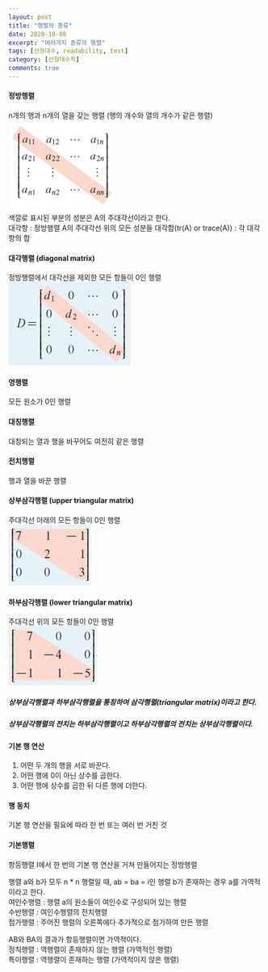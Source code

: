 ```yaml
---
layout: post
title: "행렬의 종류"
date: 2020-10-08
excerpt: "여러가지 종류의 행렬"
tags: [선형대수, readability, test]
category: [선형대수학]
comments: true
---
```

#### 정방행렬
n개의 행과 n개의 열을 갖는 행렬 (행의 개수와 열의 개수가 같은 행렬)  
<img src = "https://github.com/kang9366/kang9366.github.io/blob/master/_posts/%EC%84%A0%ED%98%95%EB%8C%80%EC%88%98%ED%95%99/image/%EC%A0%95%EB%B0%A9%ED%96%89%EB%A0%AC.png?raw=true">  
색깔로 표시된 부분의 성분은 A의 주대각선이라고 한다.  
대각항 : 정방행렬 A의 주대각선 위의 모든 성분들
대각합(tr(A) or trace(A)) : 각 대각항의 합

#### 대각행렬 (diagonal matrix)
정방행렬에서 대각선을 제외한 모든 항들이 0인 행렬  
<img src = "https://github.com/kang9366/kang9366.github.io/blob/master/_posts/%EC%84%A0%ED%98%95%EB%8C%80%EC%88%98%ED%95%99/image/%EB%8C%80%EA%B0%81%ED%96%89%EB%A0%AC.png? raw=true">

#### 영행렬
모든 원소가 0인 행렬

#### 대칭행렬
대칭되는 열과 행을 바꾸어도 여전히 같은 행렬

#### 전치행렬
행과 열을 바꾼 행렬

#### 상부삼각행렬 (upper triangular matrix)
주대각선 아래의 모든 항들이 0인 행렬  
<img src = "https://github.com/kang9366/kang9366.github.io/blob/master/_posts/%EC%84%A0%ED%98%95%EB%8C%80%EC%88%98%ED%95%99/image/%EC%83%81%EB%B6%80%EC%82%BC%EA%B0%81%ED%96%89%EB%A0%AC.png?raw=true">

#### 하부삼각행렬 (lower triangular matrix)
주대각선 위의 모든 항들이 0인 행렬  
<img src = "https://github.com/kang9366/kang9366.github.io/blob/master/_posts/%EC%84%A0%ED%98%95%EB%8C%80%EC%88%98%ED%95%99/image/%ED%95%98%EB%B6%80%EC%82%BC%EA%B0%81%ED%96%89%EB%A0%AC.png?raw=true">

##### 상부삼각행렬과 하부삼각행렬을 통칭하여 삼각행렬(triangular matrix)이라고 한다.
##### 상부삼각행렬의 전치는 하부삼각행렬이고 하부삼각행렬의 전치는 상부삼각행렬이다.

#### 기본 행 연산
1. 어떤 두 개의 행을 서로 바꾼다.
2. 어떤 행에 0이 아닌 상수를 곱한다.
3. 어떤 행에 상수를 곱한 뒤 다른 행에 더한다.

#### 행 동치
기본 행 연산을 필요에 따라 한 번 또는 여러 번 거친 것

#### 기본행렬
항등행렬 I에서 한 번의 기본 행 연산을 거쳐 만들어지는 정방행렬


행렬 a와 b가 모두 n * n 행렬일 때, ab = ba = i인 행렬  b가 존재하는 경우 a를 가역적이라고 한다.</br>
여인수행렬 : 행렬 a의 원소들이 여인수로 구성되어 있는 행렬</br>
수반행렬 : 여인수행렬의 전치행렬</br>
첨가행렬 : 주어진 행렬의 오른쪽에다 추가적으로 첨가하여 만든 행렬</br>

AB와 BA의 결과가 항등행렬이면 가역적이다.</br>
정칙행렬 : 역행렬이 존재하지 않는 행렬 (가역적인 행렬)</br>
특이행렬 : 역행렬이 존재하는 행렬 (가역적이지 않은 행렬)</br>
